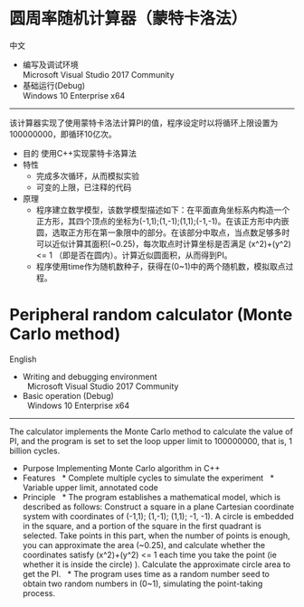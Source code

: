 圆周率随机计算器（蒙特卡洛法）
=======
中文
* 编写及调试环境<br>
  Microsoft Visual Studio 2017 Community
* 基础运行(Debug)<br>
  Windows 10 Enterprise x64
-------
该计算器实现了使用蒙特卡洛法计算PI的值，程序设定时以将循环上限设置为100000000，即循环10亿次。
* 目的
使用C++实现蒙特卡洛算法
* 特性
  * 完成多次循环，从而模拟实验
  * 可变的上限，已注释的代码
* 原理
  * 程序建立数学模型，该数学模型描述如下：在平面直角坐标系内构造一个正方形，其四个顶点的坐标为(-1,1);(1,-1);(1,1);(-1,-1)。在该正方形中内嵌圆，选取正方形在第一象限中的部分。在该部分中取点，当点数足够多时可以近似计算其面积(~0.25)，每次取点时计算坐标是否满足 (x^2)+(y^2) <= 1 （即是否在圆内）。计算近似圆面积，从而得到PI。
  * 程序使用time作为随机数种子，获得在(0~1)中的两个随机数，模拟取点过程。
  

Peripheral random calculator (Monte Carlo method)
=======
English
* Writing and debugging environment<br>
  Microsoft Visual Studio 2017 Community
* Basic operation (Debug)<br>
  Windows 10 Enterprise x64
-------
The calculator implements the Monte Carlo method to calculate the value of PI, and the program is set to set the loop upper limit to 100000000, that is, 1 billion cycles.
* Purpose
Implementing Monte Carlo algorithm in C++
* Features
  * Complete multiple cycles to simulate the experiment
  * Variable upper limit, annotated code
* Principle
  * The program establishes a mathematical model, which is described as follows: Construct a square in a plane Cartesian coordinate system with coordinates of (-1,1); (1,-1); (1,1); -1, -1). A circle is embedded in the square, and a portion of the square in the first quadrant is selected. Take points in this part, when the number of points is enough, you can approximate the area (~0.25), and calculate whether the coordinates satisfy (x^2)+(y^2) <= 1 each time you take the point (ie whether it is inside the circle) ). Calculate the approximate circle area to get the PI.
  * The program uses time as a random number seed to obtain two random numbers in (0~1), simulating the point-taking process.

